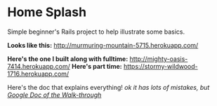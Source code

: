 # Home Splash
Simple beginner's Rails project to help illustrate some basics.

**Looks like this:**   http://murmuring-mountain-5715.herokuapp.com/

**Here's the one I built along with fulltime:**  http://mighty-oasis-7414.herokuapp.com/
**Here's part time:** https://stormy-wildwood-1716.herokuapp.com/

Here's the doc that explains everything!   _ok it has lots of mistakes, but 
[Google Doc of the Walk-through](https://docs.google.com/document/d/1veyx_ymq07HHtlIv4mEzLQPUNgGgKR3fyPHz9BGNZxY/edit?usp=sharing)_
